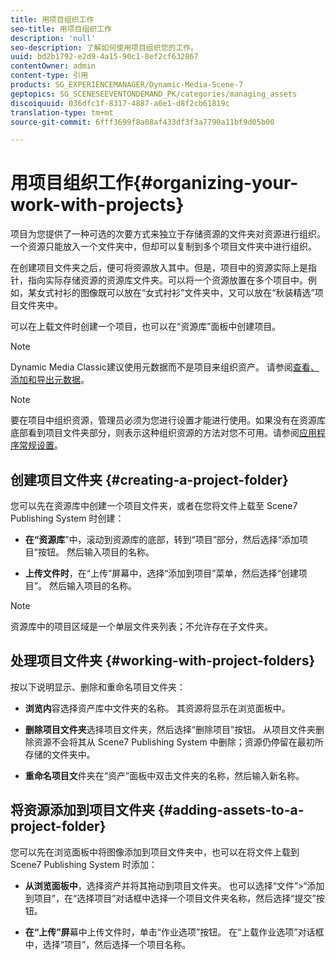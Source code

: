 ```yaml
---
title: 用项目组织工作
seo-title: 用项目组织工作
description: 'null'
seo-description: 了解如何使用项目组织您的工作。
uuid: bd2b1792-e2d9-4a15-90c1-8ef2cf632867
contentOwner: admin
content-type: 引用
products: SG_EXPERIENCEMANAGER/Dynamic-Media-Scene-7
geptopics: SG_SCENESEEVENTONDEMAND_PK/categories/managing_assets
discoiquuid: 036dfc1f-8317-4887-a6e1-d8f2cb61819c
translation-type: tm+mt
source-git-commit: 6fff3699f8a08af433df3f3a7790a11bf9d05b00

---
```



# 用项目组织工作{#organizing-your-work-with-projects}

项目为您提供了一种可选的次要方式来独立于存储资源的文件夹对资源进行组织。一个资源只能放入一个文件夹中，但却可以复制到多个项目文件夹中进行组织。

在创建项目文件夹之后，便可将资源放入其中。但是，项目中的资源实际上是指针，指向实际存储资源的资源库文件夹。可以将一个资源放置在多个项目中。例如，某女式衬衫的图像既可以放在“女式衬衫”文件夹中，又可以放在“秋装精选”项目文件夹中。

可以在上载文件时创建一个项目，也可以在“资源库”面板中创建项目。

>[!NOTE]
>
>Dynamic Media Classic建议使用元数据而不是项目来组织资产。 请参阅[查看、添加和导出元数据](viewing-adding-exporting-metadata.md)。

>[!NOTE]
>
>要在项目中组织资源，管理员必须为您进行设置才能进行使用。如果没有在资源库底部看到项目文件夹部分，则表示这种组织资源的方法对您不可用。请参阅[应用程序常规设置](application-setup.md#general-settings)。

## 创建项目文件夹 {#creating-a-project-folder}

您可以先在资源库中创建一个项目文件夹，或者在您将文件上载至 Scene7 Publishing System 时创建：

* **在“资源库**”中，滚动到资源库的底部，转到“项目”部分，然后选择“添加项目”按钮。 然后输入项目的名称。

* **上传文件时**，在“上传”屏幕中，选择“添加到项目”菜单，然后选择“创建项目”。 然后输入项目的名称。

>[!NOTE]
>
>资源库中的项目区域是一个单层文件夹列表；不允许存在子文件夹。

## 处理项目文件夹 {#working-with-project-folders}

按以下说明显示、删除和重命名项目文件夹：

* **浏览内**&#x200B;容选择资产库中文件夹的名称。 其资源将显示在浏览面板中。

* **删除项目文件夹**&#x200B;选择项目文件夹，然后选择“删除项目”按钮。 从项目文件夹删除资源不会将其从 Scene7 Publishing System 中删除；资源仍停留在最初所存储的文件夹中。

* **重命名项目文**&#x200B;件夹在“资产”面板中双击文件夹的名称，然后输入新名称。

## 将资源添加到项目文件夹 {#adding-assets-to-a-project-folder}

您可以先在浏览面板中将图像添加到项目文件夹中，也可以在将文件上载到 Scene7 Publishing System 时添加：

* **从浏览面板中**，选择资产并将其拖动到项目文件夹。 也可以选择“文件”&gt;“添加到项目”，在“选择项目”对话框中选择一个项目文件夹名称，然后选择“提交”按钮。

* **在“上传”屏**&#x200B;幕中上传文件时，单击“作业选项”按钮。 在“上载作业选项”对话框中，选择“项目”，然后选择一个项目名称。
